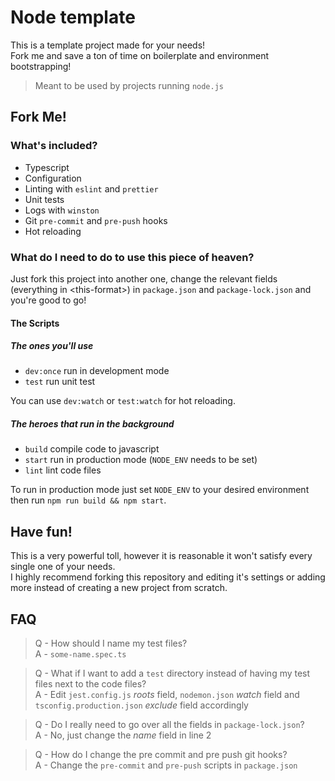 # Node template

This is a template project made for your needs!  
Fork me and save a ton of time on boilerplate and environment bootstrapping!
> Meant to be used by projects running `node.js`

## Fork Me!

### What's included?

* Typescript
* Configuration
* Linting with `eslint` and `prettier`
* Unit tests
* Logs with `winston`
* Git `pre-commit` and `pre-push` hooks
* Hot reloading

### What do I need to do to use this piece of heaven?

Just fork this project into another one, change the relevant fields (everything in \<this-format\>) in `package.json` and `package-lock.json` and you're good to go!

#### The Scripts

##### The ones you'll use

* `dev:once` run in development mode
* `test` run unit test

You can use `dev:watch` or `test:watch` for hot reloading.

##### The heroes that run in the background

* `build` compile code to javascript
* `start` run in production mode (`NODE_ENV` needs to be set)
* `lint` lint code files

To run in production mode just set `NODE_ENV` to your desired environment then run `npm run build && npm start`.

## Have fun!

This is a very powerful toll, however it is reasonable it won't satisfy every single one of your needs.  
I highly recommend forking this repository and editing it's settings or adding more instead of creating a new project from scratch.

## FAQ

> Q - How should I name my test files?  
> A - `some-name.spec.ts`

> Q - What if I want to add a `test` directory instead of having my test files next to the code files?  
> A - Edit `jest.config.js` *roots* field, `nodemon.json` *watch* field and `tsconfig.production.json` *exclude* field accordingly

> Q - Do I really need to go over all the fields in `package-lock.json`?  
> A - No, just change the *name* field in line 2

> Q - How do I change the pre commit and pre push git hooks?  
> A - Change the `pre-commit` and `pre-push` scripts in `package.json`
> 